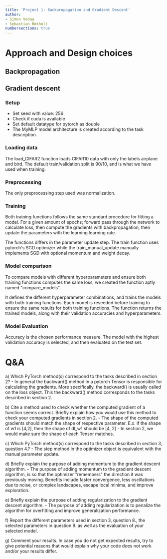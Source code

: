 ```yaml
---
title: 'Project 1: Backpropagation and Gradient Descent'
author:
- Simon Vedaa
- Sebastian Røkholt
numbersections: true
---
```


# Approach and Design choices

## Backpropagation
<!-- Todo -->

## Gradient descent

### Setup

- Set seed with value: 256
- Check if cuda is available
- Set default datatype for pytorch as double
- The MyMLP model architecture is created according to the task description.


### Loading data

The load_CIFAR2 function loads CIFAR10 data with only the labels airplane and bird.
The default train/validation split is 90/10, and is what we have used when training.

### Preprocessing

The only preprocessing step used was normalization.


### Training

Both training functions follows the same standard procedure for fitting a model.
For a given amount of epochs; forward pass through the network to calculate loss,
then compute the gradients with backpropagation, then update the parameters with 
the learning learning rate.

The functions differs in the parameter update step. The train function uses pytorch's 
SGD optimizer while the train_manual_update manually implements SGD with optional momentum and
weight decay.


### Model comparison

To compare models with different hyperparameters and ensure both training functions 
computes the same loss, we created the function aptly named "compare_models".

It defines the different hyperparameter combinations, and trains the models with both 
training functions. Each model is reseeded before training to ensure the same results for 
both training functions. The function returns the trained models, along with their validation
accuracies and hyperparameters.


### Model Evaluation

<!-- Todo -->
<!-- Check for class imbalance -->

Accuracy is the chosen performance measure. The model with the highest validation accuracy is selected,
and then evaluated on the test set.



# Q&A

a) Which PyTorch method(s) correspond to the tasks described in section 2?
    - In general the backward() method in a pytorch Tensor is responsible for calculating the gradients. 
    More specifically, the backward() is usually called on the loss object.
    This the backward() method corresponds to the tasks described in section 2.

b) Cite a method used to check whether the computed gradient of a function seems correct.
    Briefly explain how you would use this method to check your computed gradients in
    section 2.
    - The shape of the computed gradients should match the shape of respective parameter.
        E.x. if the shape of w1 is [4,2], then the shape of dl_w1 should be [4, 2]
    - In section 2, we would make sure the shape of each Tensor matches.

c) Which PyTorch method(s) correspond to the tasks described in section 3, question 4.?
    - The step method in the optimizer object is equivalent with the manual parameter update.

d) Briefly explain the purpose of adding momentum to the gradient descent algorithm.
    - The purpose of adding momentum to the gradient descent algorithm, is so that the optimizer
        "remembers" the direction it was previously moving. Benefits include faster convergence,
        less oscillations due to noise, or complex landscapes, escape local minima, and improve 
        exploration.

e) Briefly explain the purpose of adding regularization to the gradient descent algorithm.
    - The purpose of adding regularization is to penalize the algorithm for overfitting and 
    improve generalization performance.

f) Report the different parameters used in section 3, question 8., the selected parameters in
    question 9. as well as the evaluation of your selected model.
    <!-- Todo -->

g) Comment your results. In case you do not get expected results, try to give potential
    reasons that would explain why your code does not work and/or your results differ. 
    <!-- Todo -->
